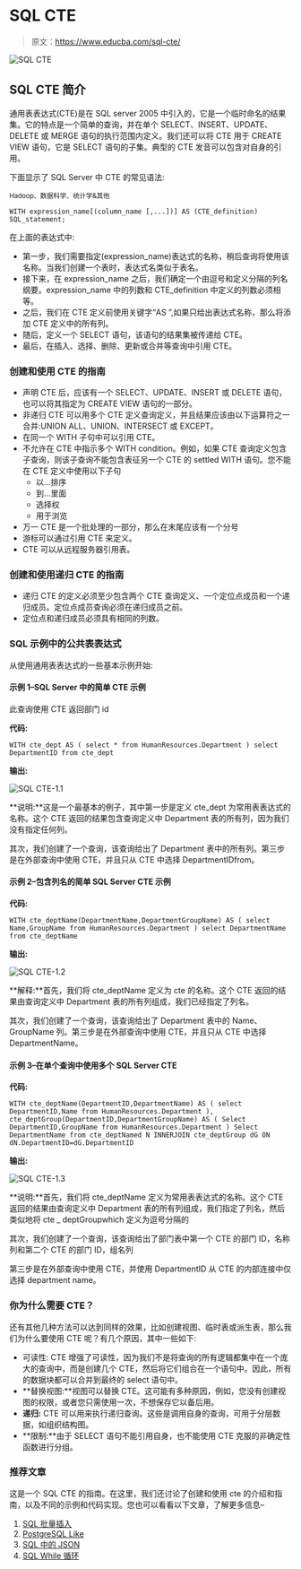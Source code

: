# SQL CTE

> 原文：<https://www.educba.com/sql-cte/>

![SQL CTE](img/6d306caea1d27192385bce5f8b947656.png)



## SQL CTE 简介

通用表表达式(CTE)是在 SQL server 2005 中引入的，它是一个临时命名的结果集。它的特点是一个简单的查询，并在单个 SELECT、INSERT、UPDATE、DELETE 或 MERGE 语句的执行范围内定义。我们还可以将 CTE 用于 CREATE VIEW 语句，它是 SELECT 语句的子集。典型的 CTE 发音可以包含对自身的引用。

下面显示了 SQL Server 中 CTE 的常见语法:

<small>Hadoop、数据科学、统计学&其他</small>

`WITH expression_name[(column_name [,...])] AS
(CTE_definition)
SQL_statement;`

在上面的表达式中:

*   第一步，我们需要指定(expression_name)表达式的名称，稍后查询将使用该名称。当我们创建一个表时，表达式名类似于表名。
*   接下来，在 expression_name 之后，我们确定一个由逗号和定义分隔的列名纲要。expression_name 中的列数和 CTE_definition 中定义的列数必须相等。
*   之后，我们在 CTE 定义前使用关键字“AS ”,如果只给出表达式名称，那么将添加 CTE 定义中的所有列。
*   随后，定义一个 SELECT 语句，该语句的结果集被传递给 CTE。
*   最后，在插入、选择、删除、更新或合并等查询中引用 CTE。

### 创建和使用 CTE 的指南

*   声明 CTE 后，应该有一个 SELECT、UPDATE、INSERT 或 DELETE 语句，也可以将其指定为 CREATE VIEW 语句的一部分。
*   非递归 CTE 可以用多个 CTE 定义查询定义，并且结果应该由以下运算符之一合并:UNION ALL、UNION、INTERSECT 或 EXCEPT。
*   在同一个 WITH 子句中可以引用 CTE。
*   不允许在 CTE 中指示多个 WITH condition。例如，如果 CTE 查询定义包含子查询，则该子查询不能包含表征另一个 CTE 的 settled WITH 语句。您不能在 CTE 定义中使用以下子句
    *   以...排序
    *   到…里面
    *   选择权
    *   用于浏览
*   万一 CTE 是一个批处理的一部分，那么在末尾应该有一个分号
*   游标可以通过引用 CTE 来定义。
*   CTE 可以从远程服务器引用表。

### 创建和使用递归 CTE 的指南

*   递归 CTE 的定义必须至少包含两个 CTE 查询定义、一个定位点成员和一个递归成员。定位点成员查询必须在递归成员之前。
*   定位点和递归成员必须具有相同的列数。

### SQL 示例中的公共表表达式

从使用通用表表达式的一些基本示例开始:

#### 示例 1–SQL Server 中的简单 CTE 示例

此查询使用 CTE 返回部门 id

**代码:**

`WITH cte_dept
AS (
select * from HumanResources.Department
)
select DepartmentID from cte_dept`

**输出:**

![SQL CTE-1.1](img/3def2e78a839e65da905e844d24fbfe8.png)



**说明:**这是一个最基本的例子，其中第一步是定义 cte_dept 为常用表表达式的名称。这个 CTE 返回的结果包含查询定义中 Department 表的所有列，因为我们没有指定任何列。

其次，我们创建了一个查询，该查询给出了 Department 表中的所有列。第三步是在外部查询中使用 CTE，并且只从 CTE 中选择 DepartmentIDfrom。

#### 示例 2–包含列名的简单 SQL Server CTE 示例

**代码:**

`WITH cte_deptName(DepartmentName,DepartmentGroupName)
AS (
select Name,GroupName from HumanResources.Department
)
select DepartmentName from cte_deptName`

**输出:**

![SQL CTE-1.2](img/8ed7cf5e9dd7de9eae13b969aac34f7c.png)



**解释:**首先，我们将 cte_deptName 定义为 cte 的名称。这个 CTE 返回的结果由查询定义中 Department 表的所有列组成，我们已经指定了列名。

其次，我们创建了一个查询，该查询给出了 Department 表中的 Name、GroupName 列。第三步是在外部查询中使用 CTE，并且只从 CTE 中选择 DepartmentName。

#### 示例 3–在单个查询中使用多个 SQL Server CTE

**代码:**

`WITH cte_deptName(DepartmentID,DepartmentName)
AS (
select DepartmentID,Name from HumanResources.Department
),
cte_deptGroup(DepartmentID,DepartmentGroupName)
AS (
Select DepartmentID,GroupName from HumanResources.Department
)
Select DepartmentName from cte_deptNamed N INNERJOIN cte_deptGroup dG ON dN.DepartmentID=dG.DepartmentID`

**输出:**

![SQL CTE-1.3](img/dea832a88c9b99812de0b75f8e195db7.png)



**说明:**首先，我们将 cte_deptName 定义为常用表表达式的名称。这个 CTE 返回的结果由查询定义中 Department 表的所有列组成，我们指定了列名，然后类似地将 cte _ deptGroupwhich 定义为逗号分隔的

其次，我们创建了一个查询，该查询给出了部门表中第一个 CTE 的部门 ID，名称列和第二个 CTE 的部门 ID，组名列

第三步是在外部查询中使用 CTE，并使用 DepartmentID 从 CTE 的内部连接中仅选择 department name。

### 你为什么需要 CTE？

还有其他几种方法可以达到同样的效果，比如创建视图、临时表或派生表，那么我们为什么要使用 CTE 呢？有几个原因，其中一些如下:

*   可读性: CTE 增强了可读性，因为我们不是将查询的所有逻辑都集中在一个庞大的查询中，而是创建几个 CTE，然后将它们组合在一个语句中。因此，所有的数据块都可以合并到最终的 select 语句中。
*   **替换视图:**视图可以替换 CTE。这可能有多种原因，例如，您没有创建视图的权限，或者您只需使用一次，不想保存它以备后用。
*   **递归:** CTE 可以用来执行递归查询。这些是调用自身的查询，可用于分层数据，如组织结构图。
*   **限制:**由于 SELECT 语句不能引用自身，也不能使用 CTE 克服的非确定性函数进行分组。

### 推荐文章

这是一个 SQL CTE 的指南。在这里，我们还讨论了创建和使用 cte 的介绍和指南，以及不同的示例和代码实现。您也可以看看以下文章，了解更多信息–

1.  [SQL 批量插入](https://www.educba.com/sql-bulk-insert/)
2.  [PostgreSQL Like](https://www.educba.com/postgresql-like/)
3.  [SQL 中的 JSON](https://www.educba.com/json-in-sql/)
4.  [SQL While 循环](https://www.educba.com/sql-while-loop/)





